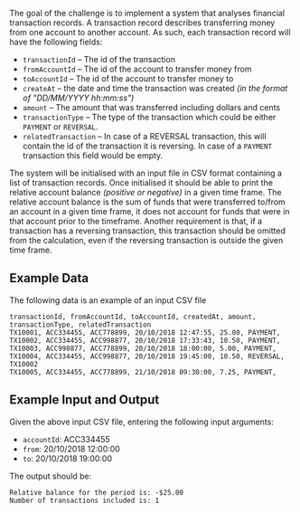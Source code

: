 The goal of the challenge is to implement a system that analyses financial transaction records. A transaction record 
describes transferring money from one account to another account. As such, each transaction record will have the 
following fields:

* `transactionId` – The id of the transaction
* `fromAccountId` – The id of the account to transfer money from
* `toAccountId` – The id of the account to transfer money to
* `createAt` – the date and time the transaction was created _(in the format of "DD/MM/YYYY hh:mm:ss")_
* `amount` – The amount that was transferred including dollars and cents
* `transactionType` – The type of the transaction which could be either `PAYMENT` or `REVERSAL`.
* `relatedTransaction` – In case of a REVERSAL transaction, this will contain the id of the transaction it is reversing. In case of a `PAYMENT` transaction this field would be empty.

The system will be initialised with an input file in CSV format containing a list of transaction records. Once 
initialised it should be able to print the relative account balance _(positive or negative)_ in a given time frame. The 
relative account balance is the sum of funds that were transferred to/from an account in a given time frame, it does 
not account for funds that were in that account prior to the timeframe. Another requirement is that, if a transaction 
has a reversing transaction, this transaction should be omitted from the calculation, even if the reversing transaction 
is outside the given time frame.

## Example Data

The following data is an example of an input CSV file

```
transactionId, fromAccountId, toAccountId, createdAt, amount, transactionType, relatedTransaction
TX10001, ACC334455, ACC778899, 20/10/2018 12:47:55, 25.00, PAYMENT,
TX10002, ACC334455, ACC998877, 20/10/2018 17:33:43, 10.50, PAYMENT,
TX10003, ACC998877, ACC778899, 20/10/2018 18:00:00, 5.00, PAYMENT,
TX10004, ACC334455, ACC998877, 20/10/2018 19:45:00, 10.50, REVERSAL, TX10002
TX10005, ACC334455, ACC778899, 21/10/2018 09:30:00, 7.25, PAYMENT,
```

## Example Input and Output

Given the above input CSV file, entering the following input arguments:

* `accountId`: ACC334455
* `from`: 20/10/2018 12:00:00
* `to`: 20/10/2018 19:00:00

The output should be:

```
Relative balance for the period is: -$25.00
Number of transactions included is: 1
```